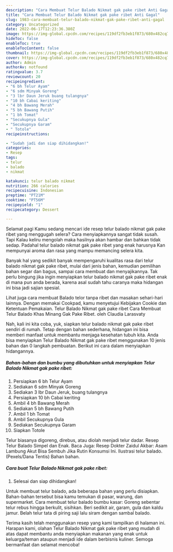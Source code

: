 ```yaml
---
description: "Cara Membuat Telur Balado Nikmat gak pake ribet Anti Gagal"
title: "Cara Membuat Telur Balado Nikmat gak pake ribet Anti Gagal"
slug: 1983-cara-membuat-telur-balado-nikmat-gak-pake-ribet-anti-gagal
category: Uncategorized
date: 2022-06-17T12:23:36.380Z
image: https://img-global.cpcdn.com/recipes/119df2fb3eb1f873/680x482cq70/telur-balado-nikmat-gak-pake-ribet-foto-resep-utama.jpg
hideToc: false
enableToc: true
enableTocContent: false
thumbnail: https://img-global.cpcdn.com/recipes/119df2fb3eb1f873/680x482cq70/telur-balado-nikmat-gak-pake-ribet-foto-resep-utama.jpg
cover: https://img-global.cpcdn.com/recipes/119df2fb3eb1f873/680x482cq70/telur-balado-nikmat-gak-pake-ribet-foto-resep-utama.jpg
author: Admin
authorAv: notfound
ratingvalue: 3.7
reviewcount: 20
recipeingredient:
- "6 bh Telur Ayam"
- "6 sdm Minyak Goreng"
- "3 lbr Daun Jeruk buang tulangnya"
- "10 bh Cabai keriting"
- "4 bh Bawang Merah"
- "5 bh Bawang Putih"
- "1 bh Tomat"
- "Secukupnya Gula"
- "Secukupnya Garam"
- " Totole"
recipeinstructions:

- "Sudah jadi dan siap dihidangkan!"
categories:
- Resep
tags:
- telur
- balado
- nikmat

katakunci: telur balado nikmat 
nutrition: 266 calories
recipecuisine: Indonesian
preptime: "PT21M"
cooktime: "PT56M"
recipeyield: "1"
recipecategory: Dessert

---
```



Selamat pagi Kamu sedang mencari ide resep telur balado nikmat gak pake ribet yang menggugah selera? Cara menyiapkannya sangat tidak susah. Tapi Kalau keliru mengolah maka hasilnya akan hambar dan bahkan tidak sedap. Padahal telur balado nikmat gak pake ribet yang enak harusnya Kan mempunyai aroma dan rasa yang mampu memancing selera kita.


Banyak hal yang sedikit banyak mempengaruhi kualitas rasa dari telur balado nikmat gak pake ribet, mulai dari jenis bahan, kemudian pemilihan bahan segar dan bagus, sampai cara membuat dan menyajikannya. Tak perlu bingung jika ingin menyiapkan telur balado nikmat gak pake ribet enak di mana pun anda berada, karena asal sudah tahu caranya maka hidangan ini bisa jadi sajian spesial.

Lihat juga cara membuat Balado telor tanpa ribet dan masakan sehari-hari lainnya. Dengan memakai Cookpad, kamu menyetujui Kebijakan Cookie dan Ketentuan Pemakaian. Telur Balado Nikmat gak pake ribet Cara Membuat Telur Balado Khas Minang Gak Pake Ribet. oleh Claudia Larasvaty


Nah, kali ini kita coba, yuk, siapkan telur balado nikmat gak pake ribet sendiri di rumah. Tetap dengan bahan sederhana, hidangan ini bisa memberi manfaat untuk membantu menjaga kesehatan tubuh kita. Anda bisa menyiapkan Telur Balado Nikmat gak pake ribet menggunakan 10 jenis bahan dan 0 langkah pembuatan. Berikut ini cara dalam menyiapkan hidangannya.

<!--inarticleads1-->

##### Bahan-bahan dan bumbu yang dibutuhkan untuk menyiapkan Telur Balado Nikmat gak pake ribet:

1. Persiapkan 6 bh Telur Ayam
1. Sediakan 6 sdm Minyak Goreng
1. Sediakan 3 lbr Daun Jeruk, buang tulangnya
1. Persiapkan 10 bh Cabai keriting
1. Ambil 4 bh Bawang Merah
1. Sediakan 5 bh Bawang Putih
1. Ambil 1 bh Tomat
1. Ambil Secukupnya Gula
1. Sediakan Secukupnya Garam
1. Siapkan  Totole


Telur biasanya digoreng, direbus, atau diolah menjadi telur dadar. Resep Telur Balado Simpel dan Enak. Baca Juga: Resep Dokter Zaidul Akbar: Asam Lambung Akut Bisa Sembuh Jika Rutin Konsumsi Ini. Ilustrasi telur balado. (Pexels/Dana Tentis) Bahan bahan. 

<!--inarticleads2-->

##### Cara buat Telur Balado Nikmat gak pake ribet:


1. Selesai dan siap dihidangkan!

Untuk membuat telur balado, ada beberapa bahan yang perlu disiapkan. Bahan-bahan tersebut bisa kamu temukan di pasar, warung, dan supermarket. Cara membuat telur balado bumbu kasar: Goreng sebentar telur rebus hingga berkulit, sisihkan. Beri sedikit air, garam, gula dan kaldu jamur. Belah telur tata di piring saji lalu siram dengan sambal balado. 

Terima kasih telah menggunakan resep yang kami tampilkan di halaman ini. Harapan kami, olahan Telur Balado Nikmat gak pake ribet yang mudah di atas dapat membantu anda menyiapkan makanan yang enak untuk keluarga/teman ataupun menjadi ide dalam berbisnis kuliner. Semoga bermanfaat dan selamat mencoba!
